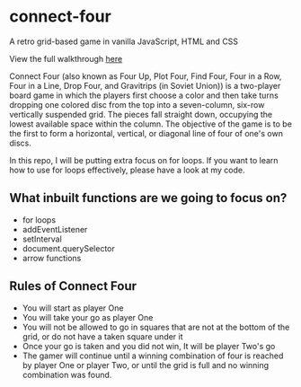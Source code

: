 # connect-four
A retro grid-based game in vanilla JavaScript, HTML and CSS

View the full walkthrough [here](https://www.youtube.com/channel/UC5DNytAJ6_FISueUfzZCVsw) 

Connect Four (also known as Four Up, Plot Four, Find Four, Four in a Row, Four in a Line, Drop Four, and Gravitrips (in Soviet Union)) is a two-player board game in which the players first choose a color and then take turns dropping one colored disc from the top into a seven-column, six-row vertically suspended grid. The pieces fall straight down, occupying the lowest available space within the column. The objective of the game is to be the first to form a horizontal, vertical, or diagonal line of four of one's own discs.

In this repo, I will be putting extra focus on for loops. If you want to learn how to use for loops effectively, please have a look at my code.

## What inbuilt functions are we going to focus on?
* for loops
* addEventListener
* setInterval
* document.querySelector
* arrow functions

## Rules of Connect Four
* You will start as player One
* You will take your go as player One
* You will not be allowed to go in squares that are not at the bottom of the grid, or do not have a taken square under it
* Once your go is taken and you did not win, It will be player Two's go
* The gamer will continue until a winning combination of four is reached by player One or player Two, or until the grid is full and no winning combination was found.
